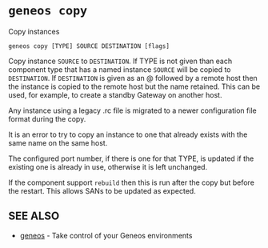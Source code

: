 # `geneos copy`

Copy instances

```text
geneos copy [TYPE] SOURCE DESTINATION [flags]
```

Copy instance `SOURCE` to `DESTINATION`. If TYPE is not given than each component type that has a named instance `SOURCE` will be copied to `DESTINATION`. If `DESTINATION` is given as an @ followed by a remote host then the instance is copied to the remote host but the name retained. This can be used, for example, to create a standby Gateway on another host.

Any instance using a legacy .rc file is migrated to a newer configuration file format during the copy.

It is an error to try to copy an instance to one that already exists with the same name on the same host.

The configured port number, if there is one for that TYPE, is updated if the existing one is already in use, otherwise it is left unchanged.

If the component support `rebuild` then this is run after the copy but before the restart. This allows SANs to be updated as expected.

## SEE ALSO

* [geneos](geneos.md)	 - Take control of your Geneos environments
